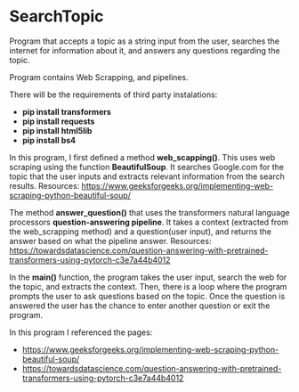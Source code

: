 # SearchTopic
Program that accepts a topic as a string input from the user, searches the internet for information about it, and answers any questions regarding the topic.

Program contains Web Scrapping, and pipelines. 

There will be the requirements of third party instalations:

- **pip install transformers**
- **pip install requests**
- **pip install html5lib**
- **pip install bs4**

In this program, I  first defined a method **web_scapping()**. This uses web scraping using the function **BeautifulSoup**. It searches Google.com for the topic that the user inputs and extracts relevant information from the search results. 
Resources: https://www.geeksforgeeks.org/implementing-web-scraping-python-beautiful-soup/


The method **answer_question()** that uses the transformers natural language processors **question-answering pipeline**. It takes a context (extracted from the web_scrapping method) and a question(user input), and returns the answer based on what the pipeline answer.
Resources: https://towardsdatascience.com/question-answering-with-pretrained-transformers-using-pytorch-c3e7a44b4012


In the **main()** function, the program takes the user input, search the web for the topic, and extracts the context. Then, there is a loop where the program prompts the user to ask questions based on the topic. Once the question is answered the user has the chance to enter another question or exit the program.

In this program I referenced the pages:
- https://www.geeksforgeeks.org/implementing-web-scraping-python-beautiful-soup/
- https://towardsdatascience.com/question-answering-with-pretrained-transformers-using-pytorch-c3e7a44b4012

